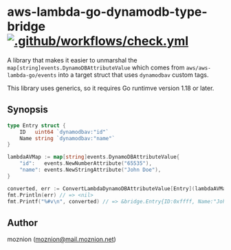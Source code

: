 # aws-lambda-go-dynamodb-type-bridge [![.github/workflows/check.yml](https://github.com/moznion/aws-lambda-go-dynamodb-type-bridge/actions/workflows/check.yml/badge.svg)](https://github.com/moznion/aws-lambda-go-dynamodb-type-bridge/actions/workflows/check.yml)

A library that makes it easier to unmarshal the `map[string]events.DynamoDBAttributeValue` which comes from `aws/aws-lambda-go/events` into a target struct that uses `dynamodbav` custom tags.

This library uses generics, so it requires Go runtimve version 1.18 or later.

## Synopsis

```go
type Entry struct {
    ID   uint64 `dynamodbav:"id"`
    Name string `dynamodbav:"name"`
}

lambdaAVMap := map[string]events.DynamoDBAttributeValue{
    "id":   events.NewNumberAttribute("65535"),
    "name": events.NewStringAttribute("John Doe"),
}

converted, err := ConvertLambdaDynamoDBAttributeValue[Entry](lambdaAVMap)
fmt.Println(err) // => <nil>
fmt.Printf("%#v\n", converted) // => &bridge.Entry{ID:0xffff, Name:"John Doe"}
```

## Author

moznion (<moznion@mail.moznion.net>)

